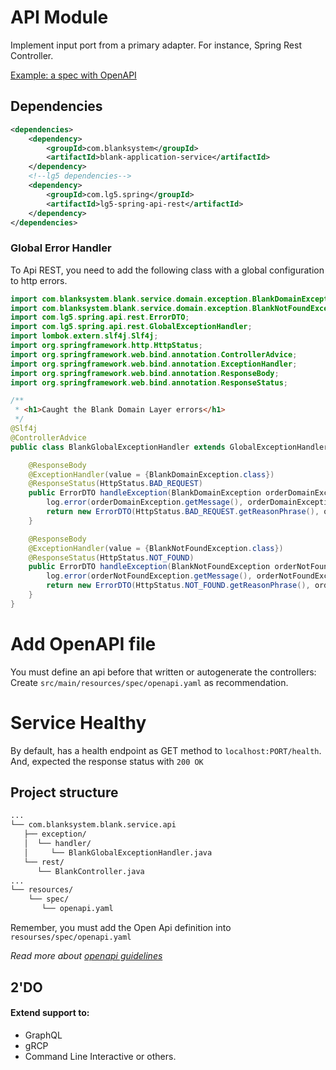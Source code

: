 # API Module

Implement input port from a primary adapter. For instance, Spring Rest Controller.

[Example: a spec with OpenAPI][2]


## Dependencies
```xml title="pom.xml" linenums="1" hl_lines="9"
<dependencies>
    <dependency>
        <groupId>com.blanksystem</groupId>
        <artifactId>blank-application-service</artifactId>
    </dependency>
    <!--lg5 dependencies-->
    <dependency>
        <groupId>com.lg5.spring</groupId>
        <artifactId>lg5-spring-api-rest</artifactId>
    </dependency>
</dependencies>
```
### Global Error Handler
To Api REST, you need to add the following class with a global configuration to http errors.
```java linenums="1"
import com.blanksystem.blank.service.domain.exception.BlankDomainException;
import com.blanksystem.blank.service.domain.exception.BlankNotFoundException;
import com.lg5.spring.api.rest.ErrorDTO;
import com.lg5.spring.api.rest.GlobalExceptionHandler;
import lombok.extern.slf4j.Slf4j;
import org.springframework.http.HttpStatus;
import org.springframework.web.bind.annotation.ControllerAdvice;
import org.springframework.web.bind.annotation.ExceptionHandler;
import org.springframework.web.bind.annotation.ResponseBody;
import org.springframework.web.bind.annotation.ResponseStatus;

/**
 * <h1>Caught the Blank Domain Layer errors</h1>
 */
@Slf4j
@ControllerAdvice
public class BlankGlobalExceptionHandler extends GlobalExceptionHandler {

    @ResponseBody
    @ExceptionHandler(value = {BlankDomainException.class})
    @ResponseStatus(HttpStatus.BAD_REQUEST)
    public ErrorDTO handleException(BlankDomainException orderDomainException) {
        log.error(orderDomainException.getMessage(), orderDomainException);
        return new ErrorDTO(HttpStatus.BAD_REQUEST.getReasonPhrase(), orderDomainException.getMessage());
    }

    @ResponseBody
    @ExceptionHandler(value = {BlankNotFoundException.class})
    @ResponseStatus(HttpStatus.NOT_FOUND)
    public ErrorDTO handleException(BlankNotFoundException orderNotFoundException) {
        log.error(orderNotFoundException.getMessage(), orderNotFoundException);
        return new ErrorDTO(HttpStatus.NOT_FOUND.getReasonPhrase(), orderNotFoundException.getMessage());
    }
}
```
# Add OpenAPI file

You must define an api before that written or autogenerate the controllers:     
Create `src/main/resources/spec/openapi.yaml` as recommendation.


# Service Healthy
By default, has a health endpoint as GET method to `localhost:PORT/health`.     
And, expected the response status with `200 OK`
## Project structure
```markdown linenums="1" hl_lines="11"
...
└── com.blanksystem.blank.service.api
   ├── exception/
   │  └── handler/
   │     └── BlankGlobalExceptionHandler.java
   └── rest/
      └── BlankController.java
...
└── resources/
    └── spec/
       └── openapi.yaml
``` 
Remember, you must add the Open Api definition into `resourses/spec/openapi.yaml`

_Read more about [openapi guidelines][1]_ 


## 2'DO
#### Extend support to:
* GraphQL
* gRCP
* Command Line Interactive or others.

[1]: https://lufgarciaqu.medium.com
[2]: https://blank-service-atdd.web.app/openapi/